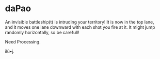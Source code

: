 daPao
=====
An invisible battleship(t) is intruding your territory! It is now in the top lane, and it moves one lane downward with each shot you fire at it. It might jump randomly horizontally, so be carefull!

Need Processing. 

ilú•j.
